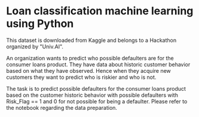 # Loan classification machine learning using Python

This dataset is downloaded from Kaggle and belongs to a Hackathon organized by "Univ.AI".

An organization wants to predict who possible defaulters are for the consumer loans product. They have data about historic customer behavior based on what they have observed. Hence when they acquire new customers they want to predict who is riskier and who is not.

The task is to predict possible defaulters for the consumer loans product based on the customer historic behavior with possible defaulters with Risk_Flag == 1 and 0 for not possible for being a defaulter. Please refer to the notebook regarding the data preparation.
